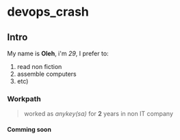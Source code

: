 # **devops_crash**

## Intro
My name is **Oleh**, i'm _29_, I prefer to:

1. read non fiction
2. assemble computers
3. etc)

### Workpath
> worked as _anykey(sa)_ for **2** years in non IT company

#### Comming soon
